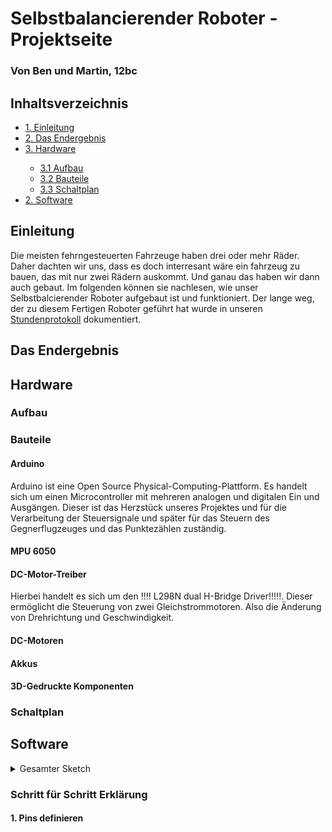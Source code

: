 <h1>Selbstbalancierender Roboter - Projektseite</h1>

<h3>Von Ben und Martin, 12bc</h3>

<h2>Inhaltsverzeichnis</h2>

<ul style="list-stlye-type:none">
    <li><a href="#einleitung">1. Einleitung</a></li>
    <li><a href="#endergebnis">2. Das Endergebnis</a></li>
    <li><a href="#hardware">3. Hardware</a></li>
    <ul>
        <li><a href="#aufbau">3.1 Aufbau</a></li>
        <li><a href="#bauteile">3.2 Bauteile</a></li>
        <li><a href="#schaltplan">3.3 Schaltplan</a></li>
    </ul>
    <li><a href="#software">2. Software</a></li>
</ul>

<h2 id="einleitung">Einleitung</h2>

Die meisten fehrngesteuerten Fahrzeuge haben drei oder mehr Räder. Daher dachten wir uns, dass es doch interresant wäre ein fahrzeug zu bauen, das mit nur zwei Rädern auskommt. Und ganau das haben wir dann auch gebaut. Im folgenden können sie nachlesen, wie unser Selbstbalcierender Roboter aufgebaut ist und funktioniert. Der lange weg, der zu diesem Fertigen Roboter geführt hat wurde in unseren [Stundenprotokoll](https://github.com/Bnlng/Stundenprotokoll-2.-Halbjahr) dokumentiert.

<h2 id="endergebnis">Das Endergebnis</h2>



<h2 id="hardware">Hardware</h2>

<h3 id="aufbau">Aufbau</h3>


<h3 id="bauteile">Bauteile</h3>

<h4>Arduino</h4>

Arduino ist eine Open Source Physical-Computing-Plattform. Es handelt sich um einen Microcontroller mit mehreren analogen und digitalen Ein und Ausgängen. Dieser ist das Herzstück unseres Projektes und für die Verarbeitung der Steuersignale und später für das Steuern des Gegnerflugzeuges und das Punktezählen zuständig.

<h4>MPU 6050</h4>


<h4>DC-Motor-Treiber</h4>

Hierbei handelt es sich um den !!!! L298N dual H-Bridge Driver!!!!!. Dieser ermöglicht die Steuerung von zwei Gleichstrommotoren. Also die Änderung von Drehrichtung und Geschwindigkeit.

<h4>DC-Motoren</h4>


<h4>Akkus</h4>


<h4>3D-Gedruckte Komponenten</h4>


<h3 id="schaltplan">Schaltplan</h3>



<h2 id="software">Software</h2>

<details>
    <summary>Gesamter Sketch</summary>
    
    #include "Wire.h"
    #include <MPU6050_light.h>

    //Pin Belegung
    const int linksVorwärtsPin = 3;
    const int linksRückwärtsPin = 5;
    const int rechtsVorwärtsPin = 6;
    const int rechtsRückwärtsPin = 9;

    //Kalibrierung
    const int schwelle = 2;
    const int maxWinkel = 90;

    //Kalibrierung der Motore (nur Werte zwischen 0 und 1)
    const float linksVorwärtsKali = 1;
    const float linksRückwärtsKali = 1;
    const float rechtsVorwärtsKali = 1;
    const float rechtsRückwärtsKali = 1;

    //Zwischenspeicher
    int winkel = 0;
    int outputWert = 0;

    //MPU6050
    MPU6050 mpu(Wire);
    unsigned long timer = 0;

    void setup() {
      Wire.begin();
      mpu.calcOffsets(); // gyro and accelero
    }

    void loop() {
      //MPU6050 Auslesen
      mpu.update();
      winkel = mpu.getAngleX();

      //Balancieren
      if (abs(winkel) < schwelle || winkel < -1 * maxWinkel || winkel > maxWinkel){
        analogWrite(linksRückwärtsPin, 0);
        analogWrite(rechtsRückwärtsPin, 0);
        analogWrite(linksVorwärtsPin, 0);
        analogWrite(rechtsVorwärtsPin, 0);
      }
      else if (winkel < -1 * schwelle){
        outputWert = map(abs(winkel), 0, maxWinkel, 0, 255);
        analogWrite(linksRückwärtsPin, outputWert * linksRückwärtsKali);
        analogWrite(rechtsRückwärtsPin, outputWert * rechtsRückwärtsKali);
      }
      else if (winkel > schwelle){
        outputWert = map(winkel, 0, maxWinkel, 0, 255);
        analogWrite(linksVorwärtsPin, outputWert * linksVorwärtsKali);
        analogWrite(rechtsVorwärtsPin, outputWert * rechtsVorwärtsKali);
      }
      delay(10);
    }

</details>

<h3>Schritt für Schritt Erklärung</h3>

<h4>1. Pins definieren</h4>

